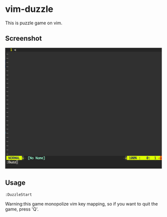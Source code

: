 vim-duzzle
===

This is puzzle game on vim.

Screenshot
---

![screenshot](https://raw.githubusercontent.com/deris/s/master/vim-duzzle/vim-duzzle_01_start_game.gif)


Usage
---

```vim
:DuzzleStart
```

Warning:this game monopolize vim key mapping, so if you want to quit the game, press 'Q'.

